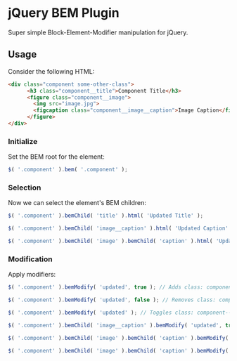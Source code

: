 # jQuery BEM Plugin

Super simple Block-Element-Modifier manipulation for jQuery.

## Usage

Consider the following HTML:

```html
<div class="component some-other-class">
	  <h3 class="component__title">Component Title</h3>
	  <figure class="component__image">
	  	<img src="image.jpg">
		<figcaption class="component__image__caption">Image Caption</figcaption>
	  </figure>
</div>
```


### Initialize

Set the BEM root for the element:

```js
$( '.component' ).bem( '.component' );
```

### Selection

Now we can select the element's BEM children:

```js
$( '.component' ).bemChild( 'title' ).html( 'Updated Title' );

$( '.component' ).bemChild( 'image__caption' ).html( 'Updated Caption' );

$( '.component' ).bemChild( 'image' ).bemChild( 'caption' ).html( 'Updated Caption' );
```

### Modification

Apply modifiers:

```js
$( '.component' ).bemModify( 'updated', true ); // Adds class: component--updated

$( '.component' ).bemModify( 'updated', false ); // Removes class: component--updated

$( '.component' ).bemModify( 'updated' ); // Toggles class: component--updated

$( '.component' ).bemChild( 'image__caption' ).bemModify( 'updated', true ); // Adds class: component__image__caption--updated

$( '.component' ).bemChild( 'image' ).bemChild( 'caption' ).bemModify( 'updated', true ); // Adds class: component__image__caption--updated

$( '.component' ).bemChild( 'image' ).bemChild( 'caption' ).bemModify( 'updated' ); // Toggles class: component__image__caption--updated
```
